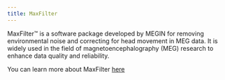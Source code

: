 ```yaml
---
title: MaxFilter
---
```


MaxFilter™ is a software package developed by MEGIN for removing environmental noise and correcting for head movement in MEG data. It is widely used in the field of magnetoencephalography (MEG) research to enhance data quality and reliability.

You can learn more about MaxFilter [here](https://natmeg.se/learnaboutmeg/meg%20topics/data%20maxfiltering.html)